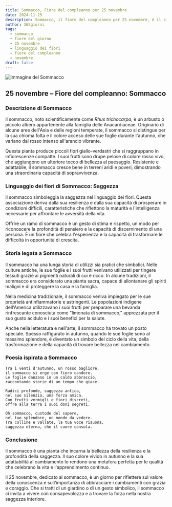```yaml
---
title: Sommacco, Fiore del compleanno per 25 novembre
date: 2024-11-25
description: Sommacco, il fiore del compleanno per 25 novembre, è il simbolo di Saggezza. Scopri il suo significato unico, le storie affascinanti e la poesia che celebra la sua bellezza.
author: 365giorni
tags:
  - sommacco
  - fiore del giorno
  - 25 novembre
  - linguaggio dei fiori
  - fiore del compleanno
  - novembre
draft: false
---
```


![Immagine del Sommacco](https://cdn.pixabay.com/photo/2021/10/17/17/03/sumac-leaves-6718977_1280.jpg)


## 25 novembre – Fiore del compleanno: Sommacco

### Descrizione di Sommacco

Il sommacco, noto scientificamente come _Rhus trichocarpa_, è un arbusto o piccolo albero appartenente alla famiglia delle Anacardiaceae. Originario di alcune aree dell'Asia e delle regioni temperate, il sommacco si distingue per la sua chioma folta e il colore acceso delle sue foglie durante l'autunno, che variano dal rosso intenso all'arancio vibrante.

Questa pianta produce piccoli fiori giallo-verdastri che si raggruppano in infiorescenze compatte. I suoi frutti sono drupe pelose di colore rosso vivo, che aggiungono un ulteriore tocco di bellezza al paesaggio. Resistente e adattabile, il sommacco cresce bene in terreni aridi e poveri, dimostrando una straordinaria capacità di sopravvivenza.

### Linguaggio dei fiori di Sommacco: Saggezza

Il sommacco simboleggia la saggezza nel linguaggio dei fiori. Questa associazione deriva dalla sua resilienza e dalla sua capacità di prosperare in condizioni difficili, caratteristiche che riflettono la maturità e l'intelligenza necessarie per affrontare le avversità della vita.

Offrire un ramo di sommacco è un gesto di stima e rispetto, un modo per riconoscere la profondità di pensiero e la capacità di discernimento di una persona. È un fiore che celebra l'esperienza e la capacità di trasformare le difficoltà in opportunità di crescita.

### Storia legata a Sommacco

Il sommacco ha una lunga storia di utilizzi sia pratici che simbolici. Nelle culture antiche, le sue foglie e i suoi frutti venivano utilizzati per tingere tessuti grazie ai pigmenti naturali di cui è ricco. In alcune tradizioni, il sommacco era considerato una pianta sacra, capace di allontanare gli spiriti maligni e di proteggere la casa e la famiglia.

Nella medicina tradizionale, il sommacco veniva impiegato per le sue proprietà antinfiammatorie e astringenti. Le popolazioni indigene dell'America utilizzavano i suoi frutti per preparare una bevanda rinfrescante conosciuta come "limonata di sommacco," apprezzata per il suo gusto acidulo e i suoi benefici per la salute.

Anche nella letteratura e nell'arte, il sommacco ha trovato un posto speciale. Spesso raffigurato in autunno, quando le sue foglie sono al massimo splendore, è diventato un simbolo del ciclo della vita, della trasformazione e della capacità di trovare bellezza nel cambiamento.

### Poesia ispirata a Sommacco

```
Tra i venti d'autunno, un rosso bagliore,  
il sommacco si erge con fiero candore.  
Le foglie danzano in un caldo abbraccio,  
raccontando storie di un tempo che giace.  

Radici profonde, saggezza antica,  
nel suo silenzio, una forza amica.  
Con frutti vermigli e fiori discreti,  
offre alla terra i suoi doni segreti.  

Oh sommacco, custode del sapere,  
nel tuo splendore, un mondo da vedere.  
Tra colline e vallate, la tua voce risuona,  
saggezza eterna, che il cuore consola.  
```

### Conclusione

Il sommacco è una pianta che incarna la bellezza della resilienza e la profondità della saggezza. Il suo colore vivido in autunno e la sua adattabilità al cambiamento lo rendono una metafora perfetta per le qualità che celebrano la vita e l'apprendimento continuo.

Il 25 novembre, dedicato al sommacco, è un giorno per riflettere sul valore della conoscenza e sull'importanza di abbracciare i cambiamenti con grazia e coraggio. Che si tratti di un giardino o di un gesto simbolico, il sommacco ci invita a vivere con consapevolezza e a trovare la forza nella nostra saggezza interiore.